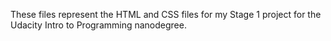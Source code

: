 These files represent the HTML and CSS files for my Stage 1 
project for the Udacity Intro to Programming nanodegree.
